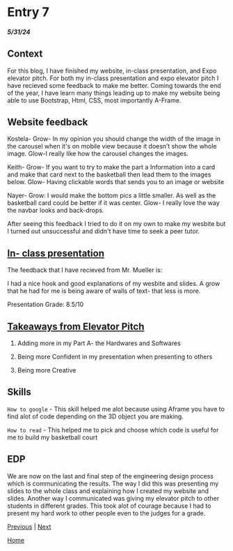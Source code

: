 # Entry 7
##### 5/31/24

## Context

For this blog, I have finished my website, in-class presentation, and Expo elevator pitch. For both my in-class presentation and expo elevator pitch I have recieved some feedback to make me better. Coming towards the end of the year, I have learn many things leading up to make my website being able to use Bootstrap, Html, CSS, most importantly A-Frame. 

## Website feedback

Kostela- Grow- In my opinion you should change the width of the image in the carousel when it's on mobile view because it doesn’t show the whole image.
Glow-I really like how the carousel changes the images.

Keith- Grow- If you want to try to make the part a Information into a card and make that card next to the basketball then lead them to the images below.
Glow- Having clickable words that sends you to an image or website

Nayer- Grow: I would make the bottom pics a little smaller. As well as the basketball card could be better if it was center.
Glow- I really love the way the navbar looks and back-drops.

After seeing this feedback I tried to do it on my own to make my wesbite but I turned out unsuccessful and didn't have time to seek a peer tutor.

## [In- class presentation](https://docs.google.com/presentation/d/1W_a9ZqBn1zxnBUG4JAVWazbTzYaGgRwiPfQTqVlbs74/edit#slide=id.p)

The feedback that I have recieved from Mr. Mueller is:

I had a nice hook and good explanations of my wesbite and slides. A grow that he had for me is being aware of walls of text- that less is more. 

Presentation Grade: 8.5/10

## [Takeaways from Elevator Pitch]()

1. Adding more in my Part A- the Hardwares and Softwares

2. Being more Confident in my presentation when presenting to others

3. Being more Creative

## Skills

`How to google` - This skill helped me alot because using Aframe you have to find alot of code depending on the 3D object you are making. 

`How to read` - This helped me to pick and choose which code is useful for me to build my basketball court 

## EDP

We are now on the last and final step of the engineering design process which is communicating the results. The way I did this was presenting my slides to the whole class and explaining how I created my website and slides. Another way I communicated was giving my elevator pitch to other students in different grades. This took alot of courage because I had to present my hard work to other people even to the judges for a grade.


[Previous](entry06.md) | [Next](entry08.md)

[Home](../README.md)
